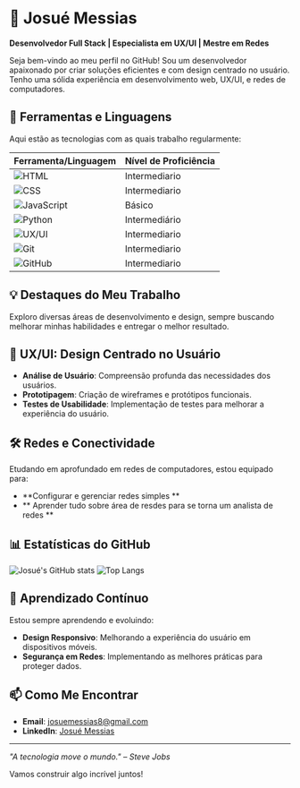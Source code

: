 # 🌟 Josué Messias 

**Desenvolvedor Full Stack | Especialista em UX/UI | Mestre em Redes**

Seja bem-vindo ao meu perfil no GitHub! Sou um desenvolvedor apaixonado por criar soluções eficientes e com design centrado no usuário. Tenho uma sólida experiência em desenvolvimento web, UX/UI, e redes de computadores.

## 🚀 Ferramentas e Linguagens

Aqui estão as tecnologias com as quais trabalho regularmente:

| Ferramenta/Linguagem | Nível de Proficiência |
|----------------------|----------------------|
| ![HTML](https://img.shields.io/badge/HTML-007BFF?style=for-the-badge&logo=html5&logoColor=white) | Intermediario |
| ![CSS](https://img.shields.io/badge/CSS-0D6EFD?style=for-the-badge&logo=css3&logoColor=white) |Intermediario |
| ![JavaScript](https://img.shields.io/badge/JavaScript-6610F2?style=for-the-badge&logo=javascript&logoColor=white) | Básico |
| ![Python](https://img.shields.io/badge/Python-495057?style=for-the-badge&logo=python&logoColor=white) | Intermediário |
| ![UX/UI](https://img.shields.io/badge/UX/UI-198754?style=for-the-badge&logo=adobe&logoColor=white) | Intermediario |
| ![Git](https://img.shields.io/badge/Git-6F42C1?style=for-the-badge&logo=git&logoColor=white) | Intermediario |
| ![GitHub](https://img.shields.io/badge/GitHub-343A40?style=for-the-badge&logo=github&logoColor=white) |Intermediario |

## 💡 Destaques do Meu Trabalho

Exploro diversas áreas de desenvolvimento e design, sempre buscando melhorar minhas habilidades e entregar o melhor resultado.

## 🎨 UX/UI: Design Centrado no Usuário

- **Análise de Usuário**: Compreensão profunda das necessidades dos usuários.
- **Prototipagem**: Criação de wireframes e protótipos funcionais.
- **Testes de Usabilidade**: Implementação de testes para melhorar a experiência do usuário.

## 🛠️ Redes e Conectividade

Etudando em aprofundado em redes de computadores, estou equipado para:

- **Configurar e gerenciar redes simples **
- ** Aprender tudo sobre área de resdes para se torna um analista de redes **

## 📊 Estatísticas do GitHub

![Josué's GitHub stats](https://github-readme-stats.vercel.app/api?username=josuemessias&show_icons=true&theme=blue-green)
![Top Langs](https://github-readme-stats.vercel.app/api/top-langs/?username=josuemessias&layout=compact&theme=blue-green)

## 🌱 Aprendizado Contínuo

Estou sempre aprendendo e evoluindo:

- **Design Responsivo**: Melhorando a experiência do usuário em dispositivos móveis.
- **Segurança em Redes**: Implementando as melhores práticas para proteger dados.

## 📫 Como Me Encontrar

- **Email**: [josuemessias8@gmail.com](mailto:josuemessias8@gmail.com)
- **LinkedIn**: [Josué Messias](https://www.linkedin.com/in/josu%C3%A9-messias-9666a717b/)

---

_"A tecnologia move o mundo." – Steve Jobs_

Vamos construir algo incrível juntos!

